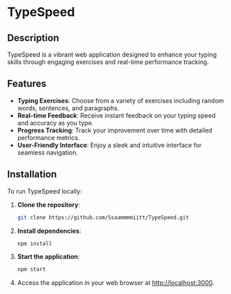 
# TypeSpeed

## Description
TypeSpeed is a vibrant web application designed to enhance your typing skills through engaging exercises and real-time performance tracking.

## Features
- **Typing Exercises**: Choose from a variety of exercises including random words, sentences, and paragraphs.
- **Real-time Feedback**: Receive instant feedback on your typing speed and accuracy as you type.
- **Progress Tracking**: Track your improvement over time with detailed performance metrics.
- **User-Friendly Interface**: Enjoy a sleek and intuitive interface for seamless navigation.

## Installation
To run TypeSpeed locally:

1. **Clone the repository**:
   ```bash
   git clone https://github.com/Ssaammmmiitt/TypeSpeed.git
   ```

2. **Install dependencies**:
   ```bash
   npm install
   ```

3. **Start the application**:
   ```bash
   npm start
   ```

4. Access the application in your web browser at [http://localhost:3000](http://localhost:3000).

